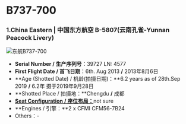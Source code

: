 # B737-700

### 1.China Eastern | 中国东方航空 B-5807(云南孔雀-Yunnan Peacock Livery)

![东航B737-700](http://cdn.eternityqjl.top/B737-700_MU_B-5807%28%E5%AD%94%E9%9B%80%E6%B6%82%E8%A3%85%29.jpg)

- **Serial Number / 生产序列号**：39727  LN: 4577
- **First Flight Date / 首飞日期**：6th. Aug 2013  **/**  2013年8月6日
- **Age (Shotted Date) / 机龄(拍摄日期)：**6.2 years as of 28th.Sep 2019  **/**  6.2年  摄于2019年9月28日
- **Shotted Place / 拍摄地：**Chengdu  **/**  成都
- [**Seat Configuration / 座位布局：**](http://www.ceair.com/guide2/dhjd/jxzs.html)not sure
- **Engines / 引擎：**2 x CFMI CFM56-7B24
- Others：-